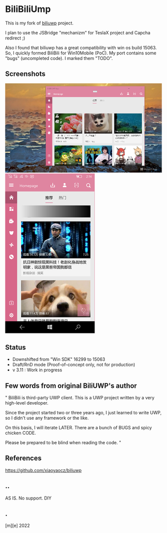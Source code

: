 # BiliBiliUmp
This is my fork of [biliuwp](https://github.com/xiaoyaocz/biliuwp) project.

I plan to use the JSBridge "mechanizm" for TeslaX project and Capcha redirect ;)

Also I found that biliuwp has a great compatibility with win os build 15063. So, I quickly formed 
BiliBili for Win10Mobile (PoC).  My port contains some "bugs" (uncompleted code). I marked them "TODO". 

## Screenshots
![Windows 10 Desktop](Images/shot1.png)
![Windows 10 Mobile](Images/shot2.png)

## Status
- Downshifted from "Win SDK" 16299 to 15063
- Draft/RnD mode (Proof-of-concept only, not for production)
- v 3.11 : Work in progress 

## Few words from original BiliUWP's author

"
BiliBili is third-party UWP client. This is a UWP project written by a very high-level developer. 

Since the project started two or three years ago, I just learned to write UWP, so I didn't use any framework or the like. 

On this basis, I will iterate LATER. There are a bunch of BUGS and spicy chicken CODE. 

Please be prepared to be blind when reading the code.
"

## References
https://github.com/xiaoyaocz/biliuwp

## ..
AS IS. No support. DIY

## .
[m][e] 2022
